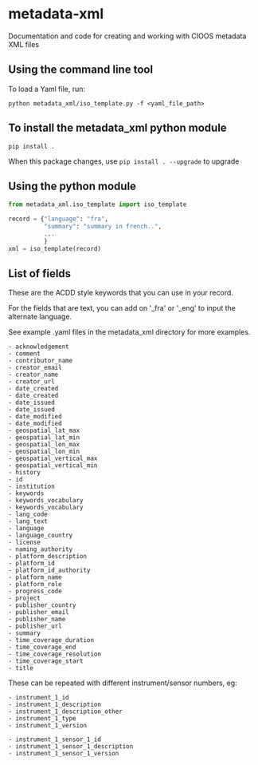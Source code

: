 # metadata-xml

Documentation and code for creating and working with CIOOS metadata XML files

## Using the command line tool

To load a Yaml file, run:

`python metadata_xml/iso_template.py -f <yaml_file_path>`

## To install the metadata_xml python module

`pip install .`

When this package changes, use `pip install . --upgrade` to upgrade

## Using the python module

```python
from metadata_xml.iso_template import iso_template

record = {"language": "fra",
          "summary": "summary in french..",
          ...
          }
xml = iso_template(record)
```

## List of fields

These are the ACDD style keywords that you can use in your record.

For the fields that are text, you can add on '\_fra' or '\_eng' to input the alternate language.

See example .yaml files in the metadata_xml directory for more examples.

    - acknowledgement
    - comment
    - contributor_name
    - creator_email
    - creator_name
    - creator_url
    - date_created
    - date_created
    - date_issued
    - date_issued
    - date_modified
    - date_modified
    - geospatial_lat_max
    - geospatial_lat_min
    - geospatial_lon_max
    - geospatial_lon_min
    - geospatial_vertical_max
    - geospatial_vertical_min
    - history
    - id
    - institution
    - keywords
    - keywords_vocabulary
    - keywords_vocabulary
    - lang_code
    - lang_text
    - language
    - language_country
    - license
    - naming_authority
    - platform_description
    - platform_id
    - platform_id_authority
    - platform_name
    - platform_role
    - progress_code
    - project
    - publisher_country
    - publisher_email
    - publisher_name
    - publisher_url
    - summary
    - time_coverage_duration
    - time_coverage_end
    - time_coverage_resolution
    - time_coverage_start
    - title

These can be repeated with different instrument/sensor numbers, eg:

    - instrument_1_id
    - instrument_1_description
    - instrument_1_description_other
    - instrument_1_type
    - instrument_1_version

    - instrument_1_sensor_1_id
    - instrument_1_sensor_1_description
    - instrument_1_sensor_1_version

